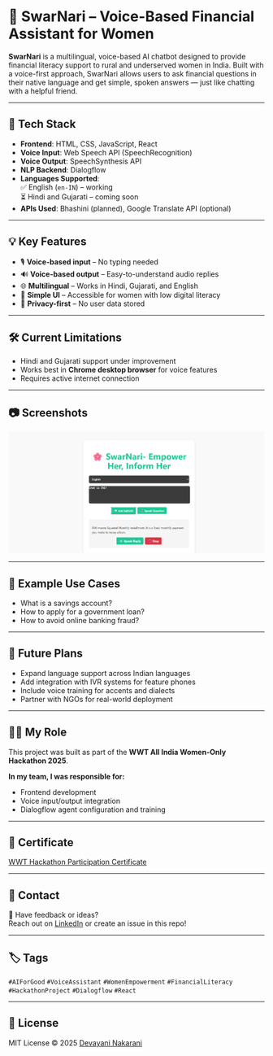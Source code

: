 # 🌸 SwarNari – Voice-Based Financial Assistant for Women

**SwarNari** is a multilingual, voice-based AI chatbot designed to provide financial literacy support to rural and underserved women in India. Built with a voice-first approach, SwarNari allows users to ask financial questions in their native language and get simple, spoken answers — just like chatting with a helpful friend.

---

## 🔧 Tech Stack

- **Frontend**: HTML, CSS, JavaScript, React
- **Voice Input**: Web Speech API (SpeechRecognition)
- **Voice Output**: SpeechSynthesis API
- **NLP Backend**: Dialogflow
- **Languages Supported**:  
  ✅ English (`en-IN`) – working  
  ⏳ Hindi and Gujarati – coming soon
- **APIs Used**: Bhashini (planned), Google Translate API (optional)

---

## 💡 Key Features

- 🎙️ **Voice-based input** – No typing needed
- 🔊 **Voice-based output** – Easy-to-understand audio replies
- 🌐 **Multilingual** – Works in Hindi, Gujarati, and English
- 🤝 **Simple UI** – Accessible for women with low digital literacy
- 🔐 **Privacy-first** – No user data stored

---

## 🛠 Current Limitations

- Hindi and Gujarati support under improvement
- Works best in **Chrome desktop browser** for voice features
- Requires active internet connection

---

## 📷 Screenshots

![Screenshot](SwarNari.png)

---

## 🧠 Example Use Cases

- What is a savings account?
- How to apply for a government loan?
- How to avoid online banking fraud?

---

## 🚀 Future Plans

- Expand language support across Indian languages
- Add integration with IVR systems for feature phones
- Include voice training for accents and dialects
- Partner with NGOs for real-world deployment

---

## 👩‍💻 My Role

This project was built as part of the **WWT All India Women-Only Hackathon 2025**.

**In my team, I was responsible for:**
- Frontend development
- Voice input/output integration
- Dialogflow agent configuration and training

---
## 📜 Certificate

[WWT Hackathon Participation Certificate](WWT-CERTIFICATE.jpg)

---

## 📩 Contact

💬 Have feedback or ideas?  
Reach out on [LinkedIn](https://www.linkedin.com/in/devayani-nakarani) or create an issue in this repo!

---

## 🏷️ Tags

`#AIForGood` `#VoiceAssistant` `#WomenEmpowerment` `#FinancialLiteracy` `#HackathonProject` `#Dialogflow` `#React`

---

## 📄 License

MIT License © 2025 [Devayani Nakarani](https://github.com/DevayaniNakarani)

